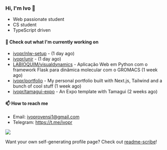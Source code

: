 ### Hi, I'm Ivo 👋

* Web passionate student
* CS student
* TypeScript driven

#### 👷 Check out what I'm currently working on

- [ivopr/nlw-setup](https://github.com/ivopr/nlw-setup) -  (1 day ago)
- [ivopr/unir](https://github.com/ivopr/unir) -  (1 day ago)
- [LABIOQUIM/visualdynamics](https://github.com/LABIOQUIM/visualdynamics) - Aplicação Web em Python com o framework Flask para dinâmica molecular com o GROMACS (1 week ago)
- [ivopr/portfolio](https://github.com/ivopr/portfolio) - My personal portfolio built with Next.js, Tailwind and a bunch of cool stuff (1 week ago)
- [ivopr/tamagui-expo](https://github.com/ivopr/tamagui-expo) - An Expo template with Tamagui (2 weeks ago)

#### 📫 How to reach me

- Email: [ivoprovensi1@gmail.com](mailto://ivoprovensi1@gmail.com)
- Telegram: https://t.me/ivopr

![](https://github-readme-stats.vercel.app/api/top-langs/?username=ivopr&langs_count=10&layout=compact&theme=react&hide_border=true&bg_color=0D1117&title_color=5ce1e6&icon_color=5ce1e6)

Want your own self-generating profile page? Check out [readme-scribe](https://github.com/muesli/readme-scribe)!
